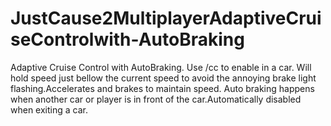 # JustCause2MultiplayerAdaptiveCruiseControlwith-AutoBraking
Adaptive Cruise Control with AutoBraking. 
Use /cc to enable in a car. Will hold speed just bellow the current speed to avoid the annoying brake light flashing.Accelerates and brakes to maintain speed. Auto braking happens when another car or player is in front of the car.Automatically disabled when exiting a car.
